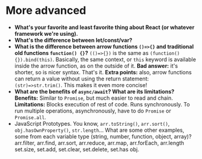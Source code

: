 # More advanced

* **What's your favorite and least favorite thing about React \(or whatever framework we're using\).**
* **What's the difference between let/const/var?**
* **What is the difference between arrow functions `()=>{}` and traditional old functions `function() {}`?**  `(()=>{})` is the same as `(function(){}).bind(this)`. Basically, the same context, or `this` keyword is available inside the arrow function, as on the outside of it. **Bad answer:** it's shorter, so is nicer syntax. That's it. **Extra points:** also, arrow functions can return a value without using the return statement: `(str)=>str.trim()`. This makes it even more concise! 
* **What are the benefits of `async/await`? What are its limitations?**  **Benefits:** Similar to `Promise`, but much easier to read and chain. **Limitations:** Blocks execution of rest of code. Runs synchronously. To run multiple operations, asynchronously, have to do `Promise` or `Promise.all`. 
* JavaScript Prototypes. You know, `arr.toString()`, `arr.sort()`, `obj.hasOwnProperty()`, `str.length`... What are some other examples, some from each variable type \(string, number, function, object, array\)?  arr.filter, arr.find, arr.sort, arr.reduce, arr.map, arr.forEach, arr.length set.size, set.add, set.clear, set.delete, set.has obj. 

